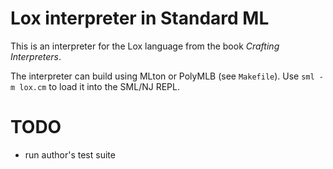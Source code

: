# Lox interpreter in Standard ML

This is an interpreter for the Lox language from the book _Crafting
Interpreters_.

The interpreter can build using MLton or PolyMLB (see `Makefile`).
Use `sml -m lox.cm` to load it into the SML/NJ REPL.

# TODO

- run author's test suite
